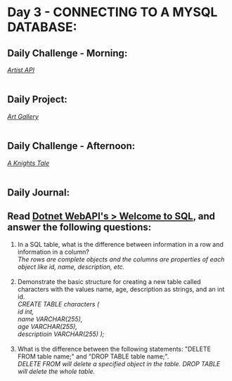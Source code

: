 # Day 3 - CONNECTING TO A MYSQL DATABASE:

## Daily Challenge - Morning:

_[Artist API](https://github.com/IDMiller2020/spring21-artists)_
<br> <br>

## Daily Project:

_[Art Gallery](https://github.com/BoiseCodeWorks/spring21-artists)_
<br> <br>

## Daily Challenge - Afternoon:

_[A Knights Tale](https://github.com/IDMiller2020/Week10-Day3-CastlesAndKnights)_
<br> <br>

## Daily Journal:

## Read [Dotnet WebAPI's > Welcome to SQL](https://codeworksacademy.com/fs-student-guide/resources/wk11/01-MySQL-GettingStarted/#establishing-a-connection), and answer the following questions:

1. In a SQL table, what is the difference between information in a row and information in a column? <br>
   _The rows are complete objects and the columns are properties of each object like id, name, description, etc._ <br>
   <br>
2. Demonstrate the basic structure for creating a new table called characters with the values name, age, description as strings, and an int id. <br>
   _CREATE TABLE characters ( <br>
   id int, <br>
   name VARCHAR(255), <br>
   age VARCHAR(255), <br>
   descriptioin VARCHAR(255)
   );_ <br>
   <br>
3. What is the difference between the following statements: "DELETE FROM table name;" and "DROP TABLE table name;". <br>
   _DELETE FROM will delete a specified object in the table. DROP TABLE will delete the whole table._

